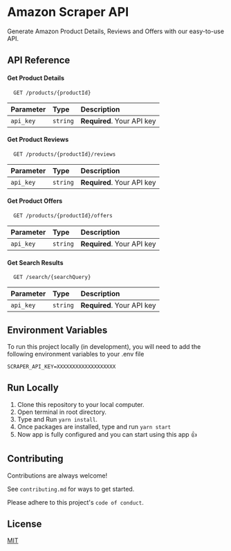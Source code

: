 
# Amazon Scraper API

Generate Amazon Product Details, Reviews and Offers with our easy-to-use API.

## API Reference

#### Get Product Details

```http
  GET /products/{productId}
```

| Parameter | Type     | Description                |
| :-------- | :------- | :------------------------- |
| `api_key` | `string` | **Required**. Your API key |

#### Get Product Reviews

```http
  GET /products/{productId}/reviews
```

| Parameter | Type     | Description                       |
| :-------- | :------- | :-------------------------------- |
| `api_key` | `string` | **Required**. Your API key        |

#### Get Product Offers

```http
  GET /products/{productId}/offers
```

| Parameter | Type     | Description                       |
| :-------- | :------- | :-------------------------------- |
| `api_key` | `string` | **Required**. Your API key        |

#### Get Search Results

```http
  GET /search/{searchQuery}
```

| Parameter | Type     | Description                       |
| :-------- | :------- | :-------------------------------- |
| `api_key` | `string` | **Required**. Your API key        |

## Environment Variables

To run this project locally (in development), you will need to add the following environment variables to your .env file

`SCRAPER_API_KEY=XXXXXXXXXXXXXXXXXXX`

## Run Locally

1. Clone this repository to your local computer.
2. Open terminal in root directory.
3. Type and Run `yarn install`.
4. Once packages are installed, type and run `yarn start`
5. Now app is fully configured and you can start using this app 👍

## Contributing

Contributions are always welcome!

See `contributing.md` for ways to get started.

Please adhere to this project's `code of conduct`.


## License

[MIT](https://github.com/Technical-Shubham-tech/amazon-scraper-api/blob/main/LICENSE.md)

